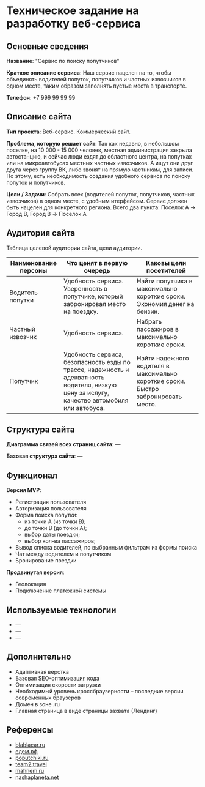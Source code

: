 # Техническое задание на разработку веб-сервиса


## Основные сведения

**Название**: "Сервис по поиску попутчиков"

**Краткое описание сервиса**:
Наш сервис нацелен на то, чтобы объединять водителей попуток, попутчиков и частных извозчиков в одном месте, таким образом заполнять пустые места в транспорте.

**Телефон**: +7 999 99 99 99


## Описание сайта

**Тип проекта**:
Веб-сервис. Коммерческий сайт.

**Проблема, которую решает сайт**:
Так как недавно, в небольшом поселке, на 10 000 - 15 000 человек, местная администрация закрыла автостанцию, и сейчас люди ездят до областного центра, на попутках или на микроавтобусах местных частных извозчиков.
А ищут они друг друга через группу ВК, либо звонят на прямую частникам, для записи. 
По этому, есть необходимость создания удобного сервиса по поиску попуток и попутчиков.

**Цели / Задачи**:
Cобрать всех (водителей попуток, попутчиков, частных извозчиков) в одном месте, с удобным итерфейсом.
Сервис должен быть нацелен для конкретного региона. Всего два пункта: Поселок A -> Город B, Город B -> Поселок A


## Аудитория сайта

Таблица целевой аудитории сайта, цели аудитории.

Наименование персоны | Что ценят в первую очередь | Каковы цели посетителей
-------------------- | -------------------------- | -------------------------
Водитель попутки | Удобность сервиса. Уверенность в попутчике, который забронировал место на поездку. | Найти попутчика в максимально короткие сроки. Экономия денег на бензин.
Частный извозчик | Удобность сервиса. | Набрать пассажиров в максимально короткие сроки.
Попутчик | Удобность сервиса, безопасность езды по трассе, надежность и адекватность водителя, низкую цену за ислугу, качество автомобиля или автобуса. | Найти надежного водителя в максимально короткие сроки. Быстро забронировать место.


## Структура сайта

**Диаграмма связей всех страниц сайта**:
—


**Базовая структура сайта**:
—


## Функционал

**Версия MVP**:
- Регистрация пользователя
- Авторизация пользователя
- Форма поиска попутки:
	- из точки A (из точки B);
	- до точки B (до точки A);
	- выбор даты поездки;
	- выбор кол-ва пассажиров;
- Вывод списка водителей, по выбранным фильтрам из формы поиска
- Чат между водителем и попутчиком
- Бронирование поездки


**Продвинутая версия**:
- Геолокация
- Подключение платежной системы


## Используемые технологии

- —
- —
- —


## Дополнительно

- Адаптивная верстка
- Базовая SEO-оптимизация кода
- Оптимизация скорости загрузки
- Необходимый уровень кроссбраузерности – последние версии современных браузеров
- Домен в зоне .ru
- Главная страница в виде страницы захвата (Лендинг)


## Референсы

- [blablacar.ru](ttps://blog.blablacar.ru/)
- [едем.рф](https://xn--d1abb2a.xn--p1ai/)
- [poputchiki.ru](https://poputchiki.ru/)
- [team2.travel](https://www.team2.travel/)
- [mahnem.ru](https://mahnem.ru/)
- [nashaplaneta.net](https://nashaplaneta.net/companions/)